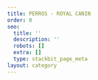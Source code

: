 ```yaml
---
title: PERROS - ROYAL CANIN
order: 0
seo:
  title: ''
  description: ''
  robots: []
  extra: []
  type: stackbit_page_meta
layout: category
---
```

